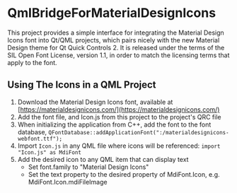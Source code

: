# QmlBridgeForMaterialDesignIcons

This project provides a simple interface for integrating the Material Design Icons font into Qt/QML projects, which pairs nicely with the new Material Design theme for Qt Quick Controls 2. It is released under the terms of the SIL Open Font License, version 1.1, in order to match the licensing terms that apply to the font.

## Using The Icons in a QML Project

1. Download the Material Design Icons font, available at  [https://materialdesignicons.com/](https://materialdesignicons.com/)
2. Add the font file, and Icon.js from this project to the project's QRC file
3. When initializing the application from C++, add the font to the font database, `QFontDatabase::addApplicationFont(":/materialdesignicons-webfont.ttf");`
4. Import `Icon.js` in any QML file where icons will be referenced: `import "Icon.js" as MdiFont`
5. Add the desired icon to any QML item that can display text
    * Set font.family to "Material Design Icons"
    * Set the text property to the desired property of MdiFont.Icon, e.g. MdiFont.Icon.mdiFileImage
